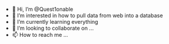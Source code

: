 - 👋 Hi, I’m @Quest1onable
- 👀 I’m interested in how to pull data from web into a database
- 🌱 I’m currently learning everything
- 💞️ I’m looking to collaborate on ...
- 📫 How to reach me ...

<!---
Quest1onable/Quest1onable is a ✨ special ✨ repository because its `README.md` (this file) appears on your GitHub profile.
You can click the Preview link to take a look at your changes.
--->
